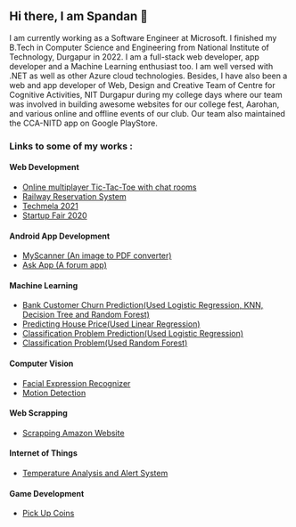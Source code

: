 ## Hi there, I am Spandan 👋

<!--
**spandanpal22/spandanpal22** is a ✨ _special_ ✨ repository because its `README.md` (this file) appears on your GitHub profile.

Here are some ideas to get you started:

- 🔭 I’m currently working on ...
- 🌱 I’m currently learning ...
- 👯 I’m looking to collaborate on ...
- 🤔 I’m looking for help with ...
- 💬 Ask me about ...
- 📫 How to reach me: ...
- 😄 Pronouns: ...
- ⚡ Fun fact: ...
-->
I am currently working as a Software Engineer at Microsoft. I finished my B.Tech in Computer Science and Engineering from National Institute of Technology, Durgapur in 2022. I am a full-stack web developer, app developer and a Machine Learning enthusiast too. I am well versed with .NET as well as other Azure cloud technologies. Besides, I have also been a web and app developer of Web, Design and Creative Team of Centre for Cognitive Activities, NIT Durgapur during my college days where our team was involved in building awesome websites for our college fest, Aarohan, and various online and offline events of our club. Our team also maintained the CCA-NITD app on Google PlayStore.
<br/>
### Links to some of my works :

#### Web Development
- <a href="https://github.com/spandanpal22/Online-Multiplayer-TicTacToe">Online multiplayer Tic-Tac-Toe with chat rooms</a>
- <a href="https://github.com/spandanpal22/Railway_Reservation_System">Railway Reservation System</a>
- <a href="https://github.com/spandanpal22/techmela">Techmela 2021</a>
- <a href="https://github.com/spandanpal22/startup_fair">Startup Fair 2020</a>
#### Android App Development
- <a href="https://github.com/spandanpal22/MyScanner-Public">MyScanner (An image to PDF converter)</a>
- <a href="https://github.com/spandanpal22/Ask-App">Ask App (A forum app)</a>
#### Machine Learning
- <a href="https://github.com/spandanpal22/Bank-Customer-Churn-Prediction">Bank Customer Churn Prediction(Used Logistic Regression, KNN, Decision Tree and Random Forest)</a>
- <a href="https://github.com/spandanpal22/Predicting_House_Price">Predicting House Price(Used Linear Regression)</a>
- <a href="https://github.com/spandanpal22/Classification_Problem_Prediction">Classification Problem Prediction(Used Logistic Regression)</a>
- <a href="https://github.com/spandanpal22/Classification_Problem_Random_Forest">Classification Problem(Used Random Forest)</a>
#### Computer Vision
- <a href="https://github.com/spandanpal22/facial-expression-recognition">Facial Expression Recognizer</a>
- <a href="https://github.com/spandanpal22/Motion-Detection-Using-OpenCV">Motion Detection</a>
#### Web Scrapping
- <a href="https://github.com/spandanpal22/Web_Scraping_Amazon">Scrapping Amazon Website</a>
#### Internet of Things
- <a href="https://github.com/spandanpal22/Internshala_IoT_Training_Final_Project">Temperature Analysis and Alert System</a>
#### Game Development
- <a href="https://github.com/spandanpal22/PickUpCoins">Pick Up Coins</a>
<br/>
<br/>
<!-- <img src="https://github-readme-stats.vercel.app/api/?username=spandanpal22&show_icons=true&theme=gotham&count_private=true&hide=stars" alt="github stats"/> -->
